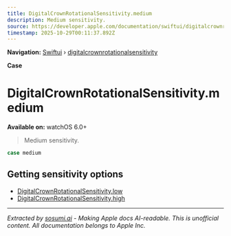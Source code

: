 ```yaml
---
title: DigitalCrownRotationalSensitivity.medium
description: Medium sensitivity.
source: https://developer.apple.com/documentation/swiftui/digitalcrownrotationalsensitivity/medium
timestamp: 2025-10-29T00:11:37.892Z
---
```


**Navigation:** [Swiftui](/documentation/swiftui) › [digitalcrownrotationalsensitivity](/documentation/swiftui/digitalcrownrotationalsensitivity)

**Case**

# DigitalCrownRotationalSensitivity.medium

**Available on:** watchOS 6.0+

> Medium sensitivity.

```swift
case medium
```

## Getting sensitivity options

- [DigitalCrownRotationalSensitivity.low](/documentation/swiftui/digitalcrownrotationalsensitivity/low)
- [DigitalCrownRotationalSensitivity.high](/documentation/swiftui/digitalcrownrotationalsensitivity/high)

---

*Extracted by [sosumi.ai](https://sosumi.ai) - Making Apple docs AI-readable.*
*This is unofficial content. All documentation belongs to Apple Inc.*
